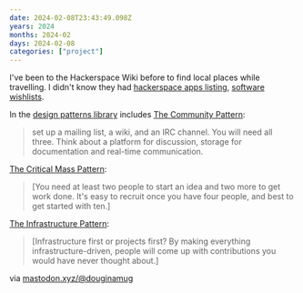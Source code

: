 ```yaml
---
date: 2024-02-08T23:43:49.098Z
years: 2024
months: 2024-02
days: 2024-02-08
categories: ["project"]
---
```

I've been to the Hackerspace Wiki before to find local places while travelling. I didn't know they had [hackerspace apps listing](https://wiki.hackerspaces.org/Hackerspace_Software), [software wishlists](https://wiki.hackerspaces.org/Software_Wish_List).

In the [design patterns library](https://wiki.hackerspaces.org/Design_Patterns) includes [The Community Pattern](https://wiki.hackerspaces.org/The_Community_Pattern):

> set up a mailing list, a wiki, and an IRC channel. You will need all three. Think about a platform for discussion, storage for documentation and real-time communication.

[The Critical Mass Pattern](https://wiki.hackerspaces.org/The_Critical_Mass_Pattern):

> [You need at least two people to start an idea and two more to get work done. It's easy to recruit once you have four people, and best to get started with ten.]

[The Infrastructure Pattern](https://wiki.hackerspaces.org/The_Infrastructure_Pattern):

> [Infrastructure first or projects first? By making everything infrastructure-driven, people will come up with contributions you would have never thought about.]

via [mastodon.xyz/@douginamug](https://mastodon.xyz/@douginamug/111256404862696232)

